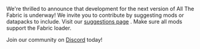 We're thrilled to announce that development for the next version of All The Fabric is underway! We invite you to contribute by suggesting mods or datapacks to include. Visit our [suggestions page](https://forums.ampznetwork.com/suggestions/category/3-all-the-fabric/) . Make sure all mods support the Fabric loader.

Join our community on [Discord](https://discord.ampznetwork.com) today!
